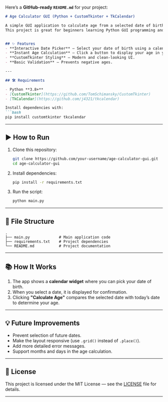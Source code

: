 Here’s a **GitHub-ready `README.md`** for your project:

````markdown
# Age Calculator GUI (Python + CustomTkinter + TkCalendar)

A simple GUI application to calculate age from a selected date of birth using **Python**, **CustomTkinter**, and **TkCalendar**.  
This project is great for beginners learning Python GUI programming and working with date handling.


## ✨ Features
- **Interactive Date Picker** — Select your date of birth using a calendar widget.
- **Instant Age Calculation** — Click a button to display your age in years.
- **CustomTkinter Styling** — Modern and clean-looking UI.
- **Basic Validation** — Prevents negative ages.

---

## 🛠️ Requirements

- Python **3.8+**
- [CustomTkinter](https://github.com/TomSchimansky/CustomTkinter)
- [TkCalendar](https://github.com/j4321/tkcalendar)

Install dependencies with:
```bash
pip install customtkinter tkcalendar
````

---

## ▶️ How to Run

1. Clone this repository:

   ```bash
   git clone https://github.com/your-username/age-calculator-gui.git
   cd age-calculator-gui
   ```
2. Install dependencies:

   ```bash
   pip install -r requirements.txt
   ```
3. Run the script:

   ```bash
   python main.py
   ```

---

## 📂 File Structure

```
.
├── main.py             # Main application code
├── requirements.txt    # Project dependencies
└── README.md           # Project documentation
```

---

## 📚 How It Works

1. The app shows a **calendar widget** where you can pick your date of birth.
2. When you select a date, it is displayed for confirmation.
3. Clicking **"Calculate Age"** compares the selected date with today’s date to determine your age.

---

## 💡 Future Improvements

* Prevent selection of future dates.
* Make the layout responsive (use `.grid()` instead of `.place()`).
* Add more detailed error messages.
* Support months and days in the age calculation.

---

## 📜 License

This project is licensed under the MIT License — see the [LICENSE](license.txt) file for details.

---

